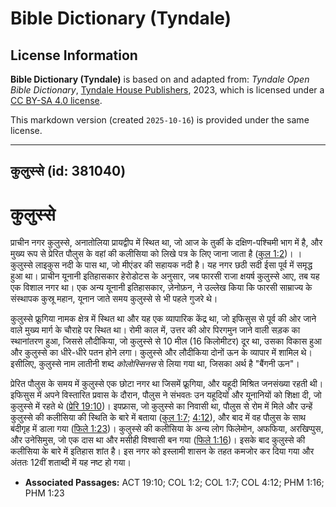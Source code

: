 # Bible Dictionary (Tyndale)

## License Information

**Bible Dictionary (Tyndale)** is based on and adapted from: _Tyndale Open Bible Dictionary_, [Tyndale House Publishers](https://tyndaleopenresources.com/), 2023, which is licensed under a [CC BY-SA 4.0 license](https://creativecommons.org/licenses/by-sa/4.0/legalcode.en).

This markdown version (created `2025-10-16`) is provided under the same license.



--------------------------------

## कुलुस्से (id: 381040)

कुलुस्से
========

प्राचीन नगर कुलुस्से, अनातोलिया प्रायद्वीप में स्थित था, जो आज के तुर्की के दक्षिण\-पश्चिमी भाग में है, और मुख्य रूप से प्रेरित पौलुस के वहां की कलीसिया को लिखे पत्र के लिए जाना जाता है ([कुल 1:2](https://ref.ly/Col1:2))। । कुलुस्से लाइकुस नदी के पास था, जो मीएंडर की सहायक नदी है। यह नगर छठी सदी ईसा पूर्व में समृद्ध हुआ था। प्राचीन यूनानी इतिहासकार हेरोडोटस के अनुसार, जब फारसी राजा क्षयर्ष कुलुस्से आए, तब यह एक विशाल नगर था। एक अन्य यूनानी इतिहासकार, ज़ेनोफ़न, ने उल्लेख किया कि फारसी साम्राज्य के संस्थापक कुस्रू महान, यूनान जाते समय कुलुस्से से भी पहले गुजरे थे।

कुलुस्से फ्रूगिया नामक क्षेत्र में स्थित था और यह एक व्यापारिक केंद्र था, जो इफिसुस से पूर्व की ओर जाने वाले मुख्य मार्ग के चौराहे पर स्थित था। रोमी काल में, उत्तर की ओर पिरगमुन जाने वाली सड़क का स्थानांतरण हुआ, जिससे लौदीकिया, जो कुलुस्से से 10 मील (16 किलोमीटर) दूर था, उसका विकास हुआ और कुलुस्से का धीरे\-धीरे पतन होने लगा। कुलुस्से और लौदीकिया दोनों ऊन के व्यापार में शामिल थे। इसीलिए, कुलुस्से नाम लातीनी शब्द *कोलोस्सिनस* से लिया गया था, जिसका अर्थ है "बैंगनी ऊन"।

प्रेरित पौलुस के समय में कुलुस्से एक छोटा नगर था जिसमें फ्रूगिया, और यहूदी मिश्रित जनसंख्या रहती थी। इफिसुस में अपने विस्तारित प्रवास के दौरान, पौलुस ने संभवतः उन यहूदियों और यूनानियों को शिक्षा दी, जो कुलुस्से में रहते थे ([प्रेरि 19:10](https://ref.ly/Acts19:10))। इपफ्रास, जो कुलुस्से का निवासी था, पौलुस से रोम में मिले और उन्हें कुलुस्से की कलीसिया की स्थिति के बारे में बताया ([कुल 1:7](https://ref.ly/Col1:7); [4:12](https://ref.ly/Col4:12)), और बाद में वह पौलुस के साथ बंदीगृह में डाला गया ([फिले 1:23](https://ref.ly/Phlm1:23))। कुलुस्से की कलीसिया के अन्य लोग फिलेमोन, अफफिया, अरखिप्पुस, और उनेसिमुस, जो एक दास था और मसीही विश्वासी बन गया ([फिले 1:16](https://ref.ly/Phlm1:16))। इसके बाद कुलुस्से की कलीसिया के बारे में इतिहास शांत है। इस नगर को इस्लामी शासन के तहत कमजोर कर दिया गया और अंततः 12वीं शताब्दी में यह नष्ट हो गया।

* **Associated Passages:** ACT 19:10; COL 1:2; COL 1:7; COL 4:12; PHM 1:16; PHM 1:23


